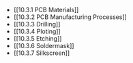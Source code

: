 

- [[10.3.1 PCB Materials]]
- [[10.3.2 PCB Manufacturing Processes]]
- [[10.3.3 Drilling]]
- [[10.3.4 Ploting]]
- [[10.3.5 Etching]]
- [[10.3.6 Soldermask]]
- [[10.3.7 Silkscreen]]